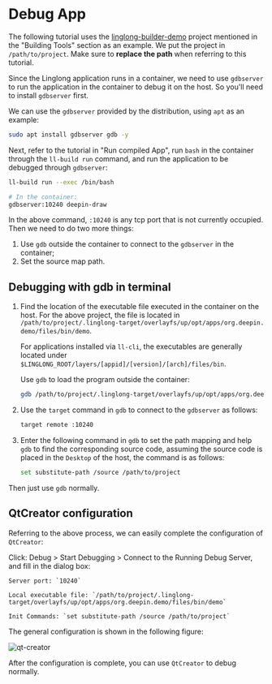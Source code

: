 # Debug App

The following tutorial uses the [linglong-builder-demo](https://github.com/linuxdeepin/linglong-builder-demo) project mentioned in the "Building Tools" section as an example. We put the project in `/path/to/project`. Make sure to **replace the path** when referring to this tutorial.

Since the Linglong application runs in a container, we need to use `gdbserver` to run the application in the container to debug it on the host. So you'll need to install `gdbserver` first.

We can use the `gdbserver` provided by the distribution, using `apt` as an example:

```bash
sudo apt install gdbserver gdb -y
```

Next, refer to the tutorial in "Run compiled App", run `bash` in the container through the `ll-build run` command, and run the application to be debugged through `gdbserver`:

```bash
ll-build run --exec /bin/bash

# In the container:
gdbserver:10240 deepin-draw
```

In the above command, `:10240` is any tcp port that is not currently occupied. Then we need to do two more things:

1. Use `gdb` outside the container to connect to the `gdbserver` in the container;
2. Set the source map path.

## Debugging with gdb in terminal

1. Find the location of the executable file executed in the container on the host. For the above project, the file is located in `/path/to/project/.linglong-target/overlayfs/up/opt/apps/org.deepin. demo/files/bin/demo`.

   For applications installed via `ll-cli`, the executables are generally located under `$LINGLONG_ROOT/layers/[appid]/[version]/[arch]/files/bin`.

   Use `gdb` to load the program outside the container:

   ```bash
   gdb /path/to/project/.linglong-target/overlayfs/up/opt/apps/org.deepin.demo/files/bin/demo
   ```

2. Use the `target` command in `gdb` to connect to the `gdbserver` as follows:

   ```bash
   target remote :10240
   ```

3. Enter the following command in `gdb` to set the path mapping and help `gdb` to find the corresponding source code, assuming the source code is placed in the `Desktop` of the host, the command is as follows:

   ```bash
   set substitute-path /source /path/to/project
   ```

Then just use `gdb` normally.

## QtCreator configuration

Referring to the above process, we can easily complete the configuration of `QtCreator`:

Click: Debug > Start Debugging > Connect to the Running Debug Server, and fill in the dialog box:

```text
Server port: `10240`

Local executable file: `/path/to/project/.linglong-target/overlayfs/up/opt/apps/org.deepin.demo/files/bin/demo`

Init Commands: `set substitute-path /source /path/to/project`
```

The general configuration is shown in the following figure:

![qt-creator](images/qt-creator.jpg)

After the configuration is complete, you can use `QtCreator` to debug normally.
